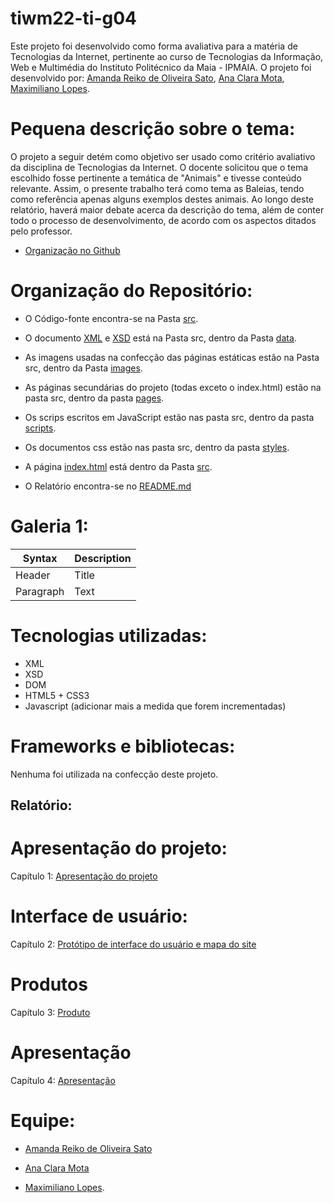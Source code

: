 # tiwm22-ti-g04


Este projeto foi desenvolvido como forma avaliativa para a matéria de Tecnologias da Internet, pertinente ao curso de Tecnologias da Informação, Web e Multimédia do Instituto Politécnico da Maia - IPMAIA. O projeto foi desenvolvido por: [Amanda Reiko de Oliveira Sato](https://github.com/amanda-sato), [Ana Clara Mota](https://github.com/AnaC-Mota), [Maximiliano Lopes](https://github.com/Monster1001).

# Pequena descrição sobre o tema:

O projeto a seguir detém como objetivo ser usado como critério avaliativo da disciplina de Tecnologias da Internet. O docente solicitou que o tema escolhido fosse pertinente a temática de "Animais" e tivesse conteúdo relevante.
Assim, o presente trabalho terá como tema as Baleias, tendo como referência apenas alguns exemplos destes animais. Ao longo deste relatório, haverá maior debate acerca da descrição do tema, além de conter todo o processo de desenvolvimento, de acordo com os aspectos ditados pelo professor. 

* [Organização no Github](https://github.com/Whalepedia)

# Organização do Repositório:

- O Código-fonte encontra-se na Pasta [src](src).

- O documento [XML](src/data/dataset.xml) e [XSD](src/data/dataset.xsd) está na Pasta src, dentro da Pasta [data](src/data).

- As imagens usadas na confecção das páginas estáticas estão na Pasta src, dentro da Pasta [images](src/images).

- As páginas secundárias do projeto (todas exceto o index.html) estão na pasta src, dentro da pasta [pages](src/pages).

- Os scrips escritos em JavaScript estão nas pasta src, dentro da pasta [scripts](src/scripts).

- Os documentos css estão nas pasta src, dentro da pasta [styles](src/styles).

- A página [index.html](src/index.html) está dentro da Pasta [src](src).

- O Relatório encontra-se no [README.md](README.md)

# Galeria 1:

| Syntax      | Description |
| ----------- | ----------- |
| Header      | Title       |
| Paragraph   | Text        |

# Tecnologias utilizadas:

- XML
- XSD
- DOM
- HTML5 + CSS3
- Javascript
(adicionar mais a medida que forem incrementadas)

# Frameworks e bibliotecas:

Nenhuma foi utilizada na confecção deste projeto.

## Relatório:

# Apresentação do projeto: 
 
 Capítulo 1: [Apresentação do projeto](Documentacao/Apresentação_do_projeto.md)

# Interface de usuário:

 Capítulo 2: [Protótipo de interface do usuário e mapa do site](Documentacao/Protótipo%20e%20mapa%20do%20site.md)
 
# Produtos

 Capítulo 3: [Produto](Documentacao/Produto.md)

# Apresentação

 Capítulo 4: [Apresentação](Documentacao/Apresentação.md)

# Equipe:

- [Amanda Reiko de Oliveira Sato](https://github.com/amanda-sato)
  
- [Ana Clara Mota](https://github.com/AnaC-Mota)
  
- [Maximiliano Lopes](https://github.com/Monster1001).



